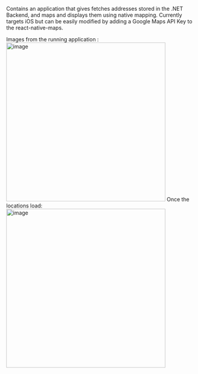 Contains an application that gives fetches addresses stored in the .NET Backend, and maps and displays them using native mapping.  Currently targets iOS but can be easily modified by adding a Google Maps API Key to the react-native-maps.

Images from the running application : 
<img width="424" alt="image" src="https://github.com/JesseBr925/ReactNativeExamples/assets/43247149/ce0afe84-057a-4abb-a510-44fe8aca8490">
Once the locations load:
<img width="424" alt="image" src="https://github.com/JesseBr925/ReactNativeExamples/assets/43247149/9c529e76-4d84-42db-807a-3cc21b4be43b">

